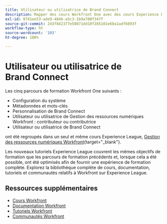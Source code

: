 ```yaml
---
title: Utilisateur ou utilisatrice de Brand Connect
description: Mapper des cours Workfront One avec des cours Experience League
exl-id: 9741ee53-ade9-4846-a5c3-1b9a700f347f
source-git-commit: 243f842377e58071dd10f285101e68a1adf6893f
workflow-type: ht
source-wordcount: '103'
ht-degree: 100%

---
```


# Utilisateur ou utilisatrice de Brand Connect

Les cinq parcours de formation Workfront One suivants :

* Configuration du système
* Métadonnées et mots-clés
* Personnalisation de Brand Connect
* Utilisateur ou utilisatrice de Gestion des ressources numériques Workfront : contributeur ou contributrice
* Utilisateur ou utilisatrice de Brand Connect

ont été regroupés dans un seul et même cours Experience League, [Gestion des ressources numériques Workfront](https://experienceleague.adobe.com/docs/workfront-learn/tutorials-workfront/workfront-dam-program/system-setup/analyze-and-plan-to-develop-a-workfront-dam-strategy.html?lang=fr){target="_blank"}.

Les nouveaux tutoriels Experience League couvrent les mêmes objectifs de formation que les parcours de formation précédents et, lorsque cela a été possible, ont été optimisés afin de fournir une expérience de formation complète.  Explorez la bibliothèque complète de cours, documentation, tutoriels et communautés relatifs à Workfront sur Experience League.

## Ressources supplémentaires

* [Cours Workfront](https://experienceleague.adobe.com/?lang=fr&amp;Solution=Workfront#courses)
* [Documentation Workfront](https://experienceleague.adobe.com/docs/workfront.html?lang=fr)
* [Tutoriels Workfront](https://experienceleague.adobe.com/docs/workfront-learn/tutorials-workfront/home.html?lang=fr)
* [Communautés Workfront](https://experienceleaguecommunities.adobe.com/t5/workfront/ct-p/workfront)
